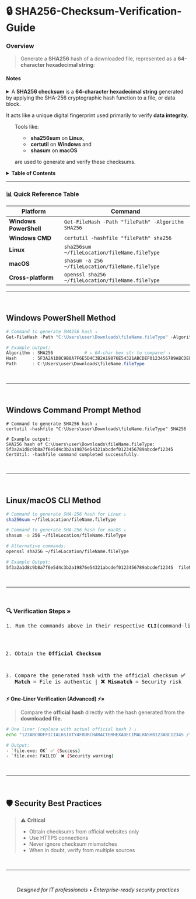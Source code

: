 <!--
<a href="#gif5">TheGif5</a>
<a id="gif5"></a>
-->



# 🔒 SHA256-Checksum-Verification-Guide

<a id="overview"></a>
<h3><b>Overview</b></h3>

> Generate a **SHA256** hash of a downloaded file, 
represented as a **64-character hexadecimal string**:



<h4><b>Notes</b></h4>
<details>
<summary>A <b>SHA256 checksum</b> is a <b>64-character hexadecimal string</b> generated by applying the SHA-256 cryptographic hash function to a file, or data block.<br/>

It acts like a unique digital fingerprint used primarily to verify <b>data integrity</b>.
<ol>
Tools like:<br/>

- <b>sha256sum</b> on <b>Linux</b>,<br/>
- <b>certutil</b> on <b>Windows</b> and<br/>
- <b>shasum</b> on <b>macOS</b> <br/>

are used to generate and verify these checksums.
</ol>

</summary>
<ol>
When you download or transfer a file, even minor corruption or tampering will produce a completely different SHA256 checksum. <br/>
By <b>comparing</b> the computed checksum of the received file with the <b>original checksum</b> (provided by a trusted source), you can confirm whether the file is intact and unaltered.
</ol>
</details>


<!--------------TABLEofCONTENTS--------------->


<details>
<summary><b><b>Table of Contents</b></b></summary> 

<ol>
<a href="#overview">Overview</a>
</ol>

<ol>
<a href="#table">Quick Reference Table</a>
</ol>

<ol>
<a href="#powershell">Windows Powershell Method »</a>
<br/>
<a href="#cli">Windows CLI Method »</a>
</ol>

<ol>
<a href="#linux">Linux Method »</a>
</ol>

<ol>
<a href="#mac">macOS Method »</a>
</ol>

<ol>
<a href="#verify">Verification Steps »</a>
</ol>

<ol>
<a href="#bestPractice">Security Best Practices »</a>
</ol>

</details>


---


<a id="table"></a>
### 📊 Quick Reference Table


| Platform               | Command                                           |
| ---------------------- | ------------------------------------------------- |
| **Windows PowerShell** | `Get-FileHash -Path "filePath" -Algorithm SHA256` |
| **Windows CMD**        | `certutil -hashfile "filePath" sha256`            |
| **Linux**              | `sha256sum ~/fileLocation/fileName.fileType`      |
| **macOS**              | `shasum -a 256 ~/fileLocation/fileName.fileType`  |
| **Cross-platform**     | `openssl sha256 ~/fileLocation/fileName.fileType` |


---




<br/>
<a id="powershell"></a>

## Windows PowerShell Method
```powershell
# Command to generate SHA256 hash ↓
Get-FileHash -Path "C:\Users\user\Downloads\fileName.fileType" -Algorithm SHA256 

# Example output:
Algorithm : SHA256            # ↓ 64-char hex str to compare! ↓
Hash      : 5F3A2A1D8C9B8A7F6E5D4C3B2A19876E54321ABCDEF0123456789ABCDEF12345
Path      : C:\Users\user\Downloads\fileName.fileType
```
<br/>

---

<br/>
<a id="cli"></a>

## Windows Command Prompt Method


```Command Prompt Method
# Command to generate SHA256 hash ↓
certutil -hashfile "C:\Users\user\Downloads\fileName.fileType" SHA256

# Example output:
SHA256 hash of C:\Users\user\Downloads\fileName.fileType:
5f3a2a1d8c9b8a7f6e5d4c3b2a19876e54321abcdef0123456789abcdef12345
CertUtil: -hashfile command completed successfully.
```
<br/>

---

<br/>

<a id="linux"></a><a id="mac"></a>

## Linux/macOS CLI Method
```bash
# Command to generate SHA-256 hash for Linux ↓
sha256sum ~/fileLocation/fileName.fileType

# Command to generate SHA-256 hash for macOS ↓
shasum -a 256 ~/fileLocation/fileName.fileType

# Alternative commands:
openssl sha256 ~/fileLocation/fileName.fileType

# Example Output:
5f3a2a1d8c9b8a7f6e5d4c3b2a19876e54321abcdef0123456789abcdef12345  fileName.fileType
```
<br/>

---

<br/>
<a id="verify"></a>

<h3>🔍 Verification Steps »</h3>
<pre>
1. Run the commands above in their respective <b>CLI</b>(command-line interface)

2.  Obtain the <b>Official Checksum</b> 

3. Compare the generated hash with the official checksum 
    <b>✅ Match</b> = File is authentic | <b>❌ Mismatch</b> = Security risk </pre>

**⚡ One-Liner Verification (Advanced) ⚡»**
> Compare the **official hash** directly with the hash generated from the **downloaded file**. 
```bash
# One liner (replace with actual official hash ) ↓
echo "123ABC0OFFICIAL6SIXTY4FOURCHARACTERHEXADECIMALHASH0123ABC12345 /filePath" | sha256sum -c`

# Output:
- `file.exe: OK` ✅ (Success)
- `file.exe: FAILED` ❌ (Security warning)
```
<br/>

---
<br/>
<a id="bestpractices"></a>

## 🛡️ Security Best Practices

> ⚠️ **Critical**
> - Obtain checksums from official websites only
> - Use HTTPS connections
> - Never ignore checksum mismatches
> - When in doubt, verify from multiple sources

<br/>

---

<br/>

<div align="center">

*Designed for IT professionals • Enterprise-ready security practices*

</div>
